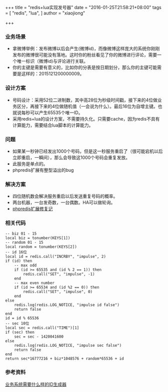 +++
title = "redis+lua实现发号器"
date = "2016-01-25T21:58:21+08:00"
tags = [
    "redis",
    "lua",
]
author = "xiaojiong"

+++


### 业务场景

 - 拿微博举例：发布微博以后会产生(微博id)，而像微博这样庞大的系统你刚刚发布的微博很可能没有落地。这时你的粉丝看见了你的微博进行评论，需要一个唯一标识（微博id)与评论进行关联。
 - 你的主键是需要有意义的，比如你的分表是按日期划分，那么你的主键可能需要是这样的：2015121200000009。
 
### 设计方案
 
 - 号码设计：采用52位二进制数，其中高28位为秒级时间戳，接下来的4位做业务区分，再接下来的4位做随机值（一会说为什么）。最后16位为自增主键。也就说每秒可以产生65535个唯一ID。
 - 采用redis+lua的设计方案，不需要持久化。只需要cache，因为redis不具有计算能力，需要结合lua脚本的计算能力。

### 问题

 - 如果某一秒钟已经发出1000个号码，但是这一秒服务重启了（很可能宕机以后立即重启，一瞬间），那么会导致这1000个号码会重复发放。
 - 此服务是单点的。
 - phpredis扩展有整型溢出的bug

### 解决方案

 - 四位随机数会解决服务重启以后发送重复号码的概率。
 - 两台机器，一台发奇数，一台偶数。HA可以做轮询。
 - [phpredis扩展修复记](http://www.xiaojiong.net/2016/01/13/phpredis%E6%89%A9%E5%B1%95%E4%BF%AE%E5%A4%8D%E8%AE%B0/)

### 相关代码

```
-- biz 01 - 15
local biz = tonumber(KEYS[1])
-- random 01 - 15
local random = tonumber(KEYS[2])
-- id 16位
local id = redis.call("INCRBY", "impulse", 2)
if (id) then
    -- max odd
    if (id >= 65535 and (id % 2 == 1)) then
        redis.call("SET", "impulse", -1)
    end
    -- max even number
    if (id >= 65534 and (id %2 == 0)) then
        redis.call("SET", "impulse", 0)
    end
else
    redis.log(redis.LOG_NOTICE, "impulse id false")
    return false
end
id = id % 65536
-- sec 10位
local sec = redis.call("TIME")[1]
if (sec) then
    sec = sec - 1420041600
else 
    redis.log(redis.LOG_NOTICE, "impulse sec false")
    return false
end
return sec*16777216 + biz*1048576 + random*65536 + id
```

### 参考资料
[业务系统需要什么样的ID生成器](http://ericliang.info/what-kind-of-id-generator-we-need-in-business-systems/)
